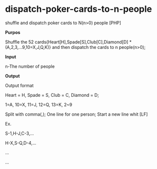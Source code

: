 # dispatch-poker-cards-to-n-people
shuffle and dispatch poker cards to N(n>0) people [PHP]

**Purpos**

Shuffle the 52 cards{Heart[H],Spade[S],Club[C],Diamond[D] * (A,2,3,...9,10=X,J,Q,K)} and then dispatch the cards to n people(n>0);

**Input**

n-The number of people

**Output**

Output format

Heart = H, Spade = S, Club = C, Diamond = D;

1=A, 10=X, 11=J, 12=Q, 13=K, 2~9

Split with comma(,); One line for one person; Start a new line whit [LF]

Ex.

S-1,H-J,C-3,...

H-X,S-Q,D-4,...

...

...
